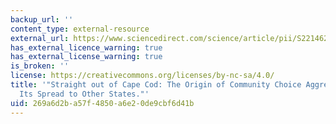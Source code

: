 ```yaml
---
backup_url: ''
content_type: external-resource
external_url: https://www.sciencedirect.com/science/article/pii/S2214629621004783
has_external_licence_warning: true
has_external_license_warning: true
is_broken: ''
license: https://creativecommons.org/licenses/by-nc-sa/4.0/
title: '"Straight out of Cape Cod: The Origin of Community Choice Aggregation and
  Its Spread to Other States."'
uid: 269a6d2b-a57f-4850-a6e2-0de9cbf6d41b
---
```

